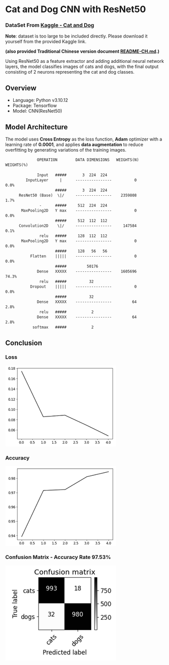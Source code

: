 # Cat and Dog CNN with ResNet50

### DataSet From [Kaggle - Cat and Dog](https://www.kaggle.com/datasets/tongpython/cat-and-dog)  
**Note**: dataset is too large to be included directly. Please download it yourself from the provided Kaggle link.

**(also provided Traditional Chinese version document [README-CH.md](README-CH.md).)**

Using ResNet50 as a feature extractor and adding additional neural network layers, the model classifies images of cats and dogs, with the final output consisting of 2 neurons representing the cat and dog classes.  

## Overview

- Language: Python v3.10.12
- Package: Tensorflow
- Model: CNN(ResNet50)

## Model Architecture

The model uses **Cross Entropy** as the loss function, **Adam** optimizer with a learning rate of **0.0001**, and applies **data augmentation** to reduce overfitting by generating variations of the training images.

```
              OPERATION        DATA DIMENSIONS   WEIGHTS(N)   WEIGHTS(%)

              Input   #####       3  224  224
         InputLayer     |      ----------------          0         0.0%
                      #####       3  224  224
      ResNet50 (Base)  \|/     ----------------    2359808         1.7%
               -      #####     512  224  224
       MaxPooling2D   Y max    ----------------          0         0.0%
                      #####     512  112  112
      Convolution2D    \|/     ----------------     147584         0.1%
               relu   #####     128  112  112
       MaxPooling2D   Y max    ----------------          0         0.0%
                      #####     128   56   56
           Flatten    |||||    ----------------          0         0.0%
                      #####         50176
              Dense   XXXXX    ----------------    1605696        74.3%
               relu   #####          32
           Dropout    |||||    ----------------          0         0.0%
                      #####          32
              Dense   XXXXX    ----------------         64         2.8%
               relu   #####           2
              Dense   XXXXX    ----------------         64         2.8%
            softmax   #####           2
```

## Conclusion

### Loss

![Loss](./image/loss.png)

### Accuracy

![Accuracy](./image/accuracy.png)



### Confusion Matrix - Accuracy Rate 97.53%

![image](./image/confusion_matrix.png)


